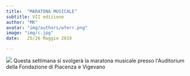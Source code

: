 ```yaml
---
title:  "MARATONA MUSICALE"
subtitle: VII edizione
author: "MK"
avatar: "img/authors/wferr.png"
image: "img/c.jpg"
date:   25/26 Maggio 2019

---
```


<html>
<body>
<img src= "https://www.bambinonaturale.it/wp-content/uploads/musica-bambini.jpg">
<html>
<body>
Questa settimana si svolgerà la maratona musicale presso l'Auditorium della Fondazione di Piacenza e Vigevano

<html>
